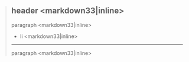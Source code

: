 > header <markdown33|inline>
> ------
>
> paragraph <markdown33|inline>
>
> - li <markdown33|inline>
>
> ---
>
> paragraph <markdown33|inline>